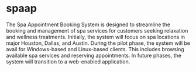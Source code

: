 # spaap
The Spa Appointment Booking System is designed to streamline the booking and management of spa services for customers seeking relaxation and wellness treatments. 
Initially, the system will focus on spa locations in major Houston, Dallas, and Austin. 
During the pilot phase, the system will be avail for Windows-based and Linux-based clients. 
This includes browsing available spa services and reserving appointments. 
In future phases, the system will transition to a web-enabled application.
